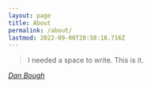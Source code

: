 ```yaml
---
layout: page
title: About
permalink: /about/
lastmod: 2022-09-06T20:58:18.716Z
---
```


> I needed a space to write.  This is it.

_[Dan Bough](https://danbough.com)_